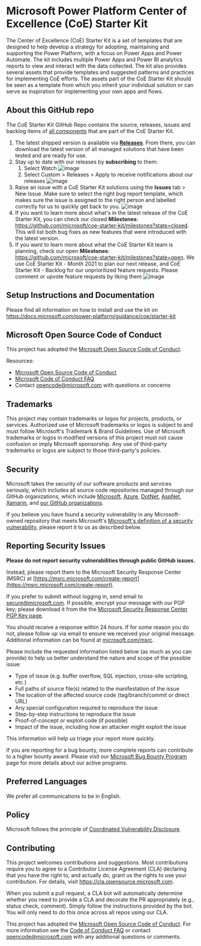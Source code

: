 # Microsoft Power Platform Center of Excellence (CoE) Starter Kit
The Center of Excellence (CoE) Starter Kit is a set of templates that are designed to help develop a strategy for adopting, maintaining and supporting the Power Platform, with a focus on Power Apps and Power Automate. The kit includes multiple Power Apps and Power BI analytics reports to view and interact with the data collected.  The kit also provides several assets that provide templates and suggested patterns and practices for implementing CoE efforts. The assets part of the CoE Starter Kit should be seen as a template from which you inherit your individual solution or can serve as inspiration for implementing your own apps and flows.

## About this GitHub repo

The CoE Starter Kit GitHub Repo contains the source, releases, issues and backlog items of [all components](https://docs.microsoft.com/power-platform/guidance/coe/starter-kit-explained) that are part of the CoE Starter Kit.

1. The latest shipped version is available via **[Releases](https://github.com/microsoft/coe-starter-kit/releases)**. From there, you can download the latest version of all managed solutions that have been tested and are ready for use. 
2. Stay up to date with our releases by **subscribing** to them: 
   1. Select Watch ![image](https://user-images.githubusercontent.com/55705669/121772447-4ede5700-cb6d-11eb-91a7-fe41715fc431.png)
   2. Select Custom > Releases > Apply to receive notifications about our releases
     ![image](https://user-images.githubusercontent.com/55705669/121772469-661d4480-cb6d-11eb-8a24-1c53c8d9e8bd.png)
3. Raise an issue with a CoE Starter Kit solutions using the **Issues** tab > New Issue. Make sure to select the right bug report template, which makes sure the issue is assigned to the right person and labelled correctly for us to quickly get back to you.
![image](https://user-images.githubusercontent.com/55705669/121772488-8cdb7b00-cb6d-11eb-8420-27fe122483ea.png)
4. If you want to learn more about what's in the latest release of the CoE Starter Kit, you can check our closed **Milestones**: https://github.com/microsoft/coe-starter-kit/milestones?state=closed. This will list both bug fixes as new features that were introduced with the latest version.
4. If you want to learn more about what the CoE Starter Kit team is planning, check our open **Milestones**: https://github.com/microsoft/coe-starter-kit/milestones?state=open. We use CoE Starter Kit - _Month_ 2021 to plan our next release, and CoE Starter Kit - Backlog for our unprioritized feature requests. Please comment or upvote feature requests by liking them
![image](https://user-images.githubusercontent.com/55705669/121772577-070bff80-cb6e-11eb-94af-4573622ce073.png)

## Setup Instructions and Documentation
Please find all information on how to install and use the kit on https://docs.microsoft.com/power-platform/guidance/coe/starter-kit

## Microsoft Open Source Code of Conduct

This project has adopted the [Microsoft Open Source Code of Conduct](https://opensource.microsoft.com/codeofconduct/).

Resources:

- [Microsoft Open Source Code of Conduct](https://opensource.microsoft.com/codeofconduct/)
- [Microsoft Code of Conduct FAQ](https://opensource.microsoft.com/codeofconduct/faq/)
- Contact [opencode@microsoft.com](mailto:opencode@microsoft.com) with questions or concerns

## Trademarks 
This project may contain trademarks or logos for projects, products, or services. Authorized use of Microsoft trademarks or logos is subject to and must follow Microsoft's Trademark & Brand Guidelines. Use of Microsoft trademarks or logos in modified versions of this project must not cause confusion or imply Microsoft sponsorship. Any use of third-party trademarks or logos are subject to those third-party's policies.

## Security

Microsoft takes the security of our software products and services seriously, which includes all source code repositories managed through our GitHub organizations, which include [Microsoft](https://github.com/Microsoft), [Azure](https://github.com/Azure), [DotNet](https://github.com/dotnet), [AspNet](https://github.com/aspnet), [Xamarin](https://github.com/xamarin), and [our GitHub organizations](https://opensource.microsoft.com/).

If you believe you have found a security vulnerability in any Microsoft-owned repository that meets Microsoft's [Microsoft's definition of a security vulnerability](https://docs.microsoft.com/en-us/previous-versions/tn-archive/cc751383(v=technet.10)), please report it to us as described below.

## Reporting Security Issues

**Please do not report security vulnerabilities through public GitHub issues.**

Instead, please report them to the Microsoft Security Response Center (MSRC) at [https://msrc.microsoft.com/create-report](https://msrc.microsoft.com/create-report).

If you prefer to submit without logging in, send email to [secure@microsoft.com](mailto:secure@microsoft.com).  If possible, encrypt your message with our PGP key; please download it from the the [Microsoft Security Response Center PGP Key page](https://www.microsoft.com/en-us/msrc/pgp-key-msrc).

You should receive a response within 24 hours. If for some reason you do not, please follow up via email to ensure we received your original message. Additional information can be found at [microsoft.com/msrc](https://www.microsoft.com/msrc).

Please include the requested information listed below (as much as you can provide) to help us better understand the nature and scope of the possible issue:

  * Type of issue (e.g. buffer overflow, SQL injection, cross-site scripting, etc.)
  * Full paths of source file(s) related to the manifestation of the issue
  * The location of the affected source code (tag/branch/commit or direct URL)
  * Any special configuration required to reproduce the issue
  * Step-by-step instructions to reproduce the issue
  * Proof-of-concept or exploit code (if possible)
  * Impact of the issue, including how an attacker might exploit the issue

This information will help us triage your report more quickly.

If you are reporting for a bug bounty, more complete reports can contribute to a higher bounty award. Please visit our [Microsoft Bug Bounty Program](https://microsoft.com/msrc/bounty) page for more details about our active programs.

## Preferred Languages

We prefer all communications to be in English.

## Policy

Microsoft follows the principle of [Coordinated Vulnerability Disclosure](https://www.microsoft.com/en-us/msrc/cvd).

## Contributing
This project welcomes contributions and suggestions.  Most contributions require you to agree to a
Contributor License Agreement (CLA) declaring that you have the right to, and actually do, grant us
the rights to use your contribution. For details, visit https://cla.opensource.microsoft.com.

When you submit a pull request, a CLA bot will automatically determine whether you need to provide
a CLA and decorate the PR appropriately (e.g., status check, comment). Simply follow the instructions
provided by the bot. You will only need to do this once across all repos using our CLA.

This project has adopted the [Microsoft Open Source Code of Conduct](https://opensource.microsoft.com/codeofconduct/).
For more information see the [Code of Conduct FAQ](https://opensource.microsoft.com/codeofconduct/faq/) or
contact [opencode@microsoft.com](mailto:opencode@microsoft.com) with any additional questions or comments.
